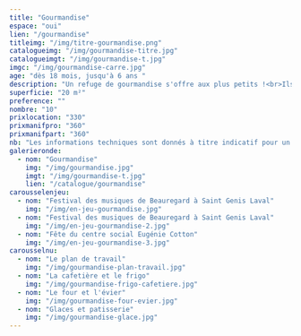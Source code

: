 ```yaml
---
title: "Gourmandise"
espace: "oui"
lien: "/gourmandise"
titleimg: "/img/titre-gourmandise.png"
catalogueimg: "/img/gourmandise-titre.jpg"
catalogueimgt: "/img/gourmandise-t.jpg"
imgc: "/img/gourmandise-carre.jpg"
age: "dès 18 mois, jusqu'à 6 ans "
description: "Un refuge de gourmandise s'offre aux plus petits !<br>Ils entrent dans une cuisine à leur échelle pour concocter des desserts colorés et sucrés avec des fruits et des patisseries gourmandes.<br>Ustensiles, plats, produits frais, tout est là pour les meilleures recettes !"
superficie: "20 m²"
preference: ""
nombre: "10"
prixlocation: "330"
prixmanifpro: "360"
prixmanifpart: "360"
nb: "Les informations techniques sont donnés à titre indicatif pour un cadre ludique optimal. <br>Elles sont ajustables à la situation : pour une superficie limitée on préférera un nombre réduit d'enfants, plus d'enfants necessitera une plus grande superficie de jeu, etc."
galerieronde:
  - nom: "Gourmandise"
    img: "/img/gourmandise.jpg"
    imgt: "/img/gourmandise-t.jpg"
    lien: "/catalogue/gourmandise"
carousselenjeu:
  - nom: "Festival des musiques de Beauregard à Saint Genis Laval"
    img: "/img/en-jeu-gourmandise.jpg"
  - nom: "Festival des musiques de Beauregard à Saint Genis Laval"
    img: "/img/en-jeu-gourmandise-2.jpg"
  - nom: "Fête du centre social Eugénie Cotton"
    img: "/img/en-jeu-gourmandise-3.jpg"
carousselnu:
  - nom: "Le plan de travail"
    img: "/img/gourmandise-plan-travail.jpg"
  - nom: "La cafetière et le frigo"
    img: "/img/gourmandise-frigo-cafetiere.jpg"
  - nom: "Le four et l'évier"
    img: "/img/gourmandise-four-evier.jpg"
  - nom: "Glaces et patisserie"
    img: "/img/gourmandise-glace.jpg"    
---
```

